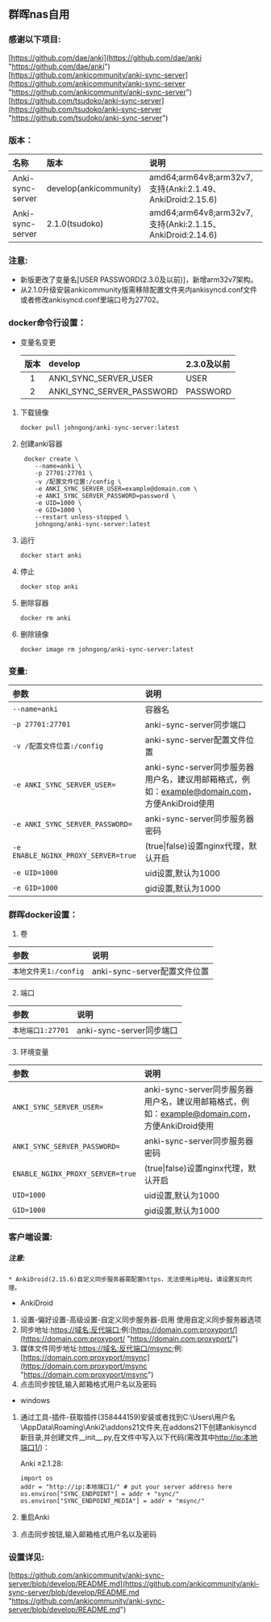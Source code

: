 ## 群晖nas自用

### 感谢以下项目:

[https://github.com/dae/anki](https://github.com/dae/anki "https://github.com/dae/anki")    
[https://github.com/ankicommunity/anki-sync-server](https://github.com/ankicommunity/anki-sync-server "https://github.com/ankicommunity/anki-sync-server")   
[https://github.com/tsudoko/anki-sync-server](https://github.com/tsudoko/anki-sync-server "https://github.com/tsudoko/anki-sync-server")

### 版本：

|名称|版本|说明|
|:-|:-|:-|
|Anki-sync-server|develop(ankicommunity)|amd64;arm64v8;arm32v7,支持(Anki:2.1.49、AnkiDroid:2.15.6)|
|Anki-sync-server|2.1.0(tsudoko)|amd64;arm64v8;arm32v7,支持(Anki:2.1.15、AnkiDroid:2.14.6)|

### 注意:

* 新版更改了变量名[USER PASSWORD(2.3.0及以前)]，新增arm32v7架构。
* 从2.1.0升级安装ankicommunity版需移除配置文件夹内ankisyncd.conf文件或者修改ankisyncd.conf里端口号为27702。

### docker命令行设置：

* 变量名变更

    |版本|develop|2.3.0及以前|
    |:-:|:-|:-|
    |1|ANKI_SYNC_SERVER_USER|USER|
    |2|ANKI_SYNC_SERVER_PASSWORD|PASSWORD|

1. 下载镜像

       docker pull johngong/anki-sync-server:latest

2. 创建anki容器

        docker create \
           --name=anki \
           -p 27701:27701 \
           -v /配置文件位置:/config \
           -e ANKI_SYNC_SERVER_USER=example@domain.com \
           -e ANKI_SYNC_SERVER_PASSWORD=password \
           -e UID=1000 \
           -e GID=1000 \
           --restart unless-stopped \
           johngong/anki-sync-server:latest

3. 运行

       docker start anki

4. 停止

       docker stop anki

5. 删除容器

       docker rm anki

6. 删除镜像

       docker image rm johngong/anki-sync-server:latest

### 变量:

|参数|说明|
|:-|:-|
| `--name=anki` |容器名|
| `-p 27701:27701` |anki-sync-server同步端口|
| `-v /配置文件位置:/config` |anki-sync-server配置文件位置|
| `-e ANKI_SYNC_SERVER_USER=` |anki-sync-server同步服务器用户名，建议用邮箱格式，例如：example@domain.com，方便AnkiDroid使用|
| `-e ANKI_SYNC_SERVER_PASSWORD=` |anki-sync-server同步服务器密码|
| `-e ENABLE_NGINX_PROXY_SERVER=true` |(true\|false)设置nginx代理，默认开启|
| `-e UID=1000` |uid设置,默认为1000|
| `-e GID=1000` |gid设置,默认为1000|

### 群晖docker设置：

1. 卷

|参数|说明|
|:-|:-|
| `本地文件夹1:/config` |anki-sync-server配置文件位置|

2. 端口

|参数|说明|
|:-|:-|
| `本地端口1:27701` |anki-sync-server同步端口|

3. 环境变量

|参数|说明|
|:-|:-|
| `ANKI_SYNC_SERVER_USER=` |anki-sync-server同步服务器用户名，建议用邮箱格式，例如：example@domain.com，方便AnkiDroid使用|
| `ANKI_SYNC_SERVER_PASSWORD=` |anki-sync-server同步服务器密码|
| `ENABLE_NGINX_PROXY_SERVER=true` |(true\|false)设置nginx代理，默认开启|
| `UID=1000` |uid设置,默认为1000|
| `GID=1000` |gid设置,默认为1000|

### 客户端设置:

##### 注意:

    * AnkiDroid(2.15.6)自定义同步服务器需配置https，无法使用ip地址。请设置反向代理。

* AnkiDroid

1. 设置-偏好设置-高级设置-自定义同步服务器-启用 使用自定义同步服务器选项
2. 同步地址:[https://域名:反代端口](https://域名:反代端口 "https://域名:反代端口");例:[https://domain.com:proxyport/](https://domain.com:proxyport/ "https://domain.com:proxyport/")
3. 媒体文件同步地址:[https://域名:反代端口/msync](https://域名:反代端口/msync "https://域名:反代端口/msync");例:[https://domain.com:proxyport/msync](https://domain.com:proxyport/msync "https://domain.com:proxyport/msync")
4. 点击同步按钮,输入邮箱格式用户名以及密码

* windows

1. 通过工具-插件-获取插件(358444159)安装或者找到C:\Users\用户名\AppData\Roaming\Anki2\addons21文件夹,在addons21下创建ankisyncd新目录,并创建文件\_\_init\_\_.py,在文件中写入以下代码(需改其中[http://ip:本地端口1/](http://ip:本地端口1/ "http://ip:本地端口1/"))：

    Anki  ≥2.1.28:

       import os
       addr = "http://ip:本地端口1/" # put your server address here
       os.environ["SYNC_ENDPOINT"] = addr + "sync/"
       os.environ["SYNC_ENDPOINT_MEDIA"] = addr + "msync/"

2. 重启Anki
3. 点击同步按钮,输入邮箱格式用户名以及密码

### 设置详见:

[https://github.com/ankicommunity/anki-sync-server/blob/develop/README.md](https://github.com/ankicommunity/anki-sync-server/blob/develop/README.md "https://github.com/ankicommunity/anki-sync-server/blob/develop/README.md")   
